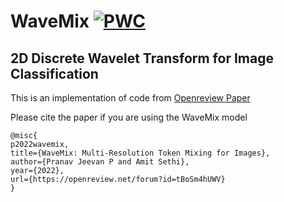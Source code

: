 # WaveMix [![PWC](https://img.shields.io/endpoint.svg?url=https://paperswithcode.com/badge/wavemix-multi-resolution-token-mixing-for/image-classification-on-cifar-10)](https://paperswithcode.com/sota/image-classification-on-cifar-10?p=wavemix-multi-resolution-token-mixing-for)

## 2D Discrete Wavelet Transform for Image Classification

This is an implementation of code from [Openreview Paper](https://openreview.net/forum?id=tBoSm4hUWV)

Please cite the paper if you are using the WaveMix model

```
@misc{
p2022wavemix,
title={WaveMix: Multi-Resolution Token Mixing for Images},
author={Pranav Jeevan P and Amit Sethi},
year={2022},
url={https://openreview.net/forum?id=tBoSm4hUWV}
}
```
